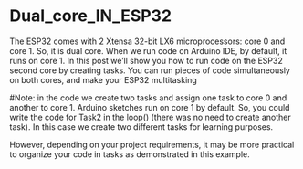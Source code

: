 # Dual_core_IN_ESP32
The ESP32 comes with 2 Xtensa 32-bit LX6 microprocessors: core 0 and core 1. So, it is dual core. When we run code on Arduino IDE, by default, it runs on core 1. In this post we’ll show you how to run code on the ESP32 second core by creating tasks. You can run pieces of code simultaneously on both cores, and make your ESP32 multitasking

#Note: in the code we create two tasks and assign one task to core 0 and another to core 1. Arduino sketches run on core 1 by default. So, you could write the code for Task2 in the loop() (there was no need to create another task). In this case we create two different tasks for learning purposes.

However, depending on your project requirements, it may be more practical to organize your code in tasks as demonstrated in this example.
